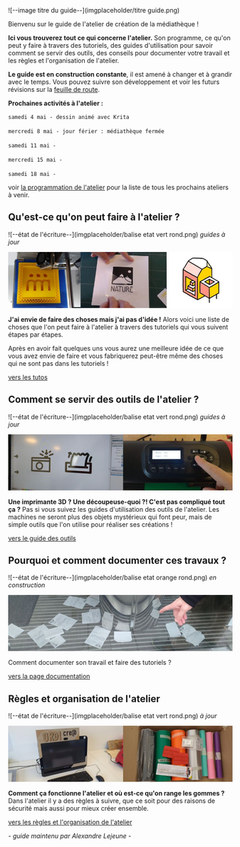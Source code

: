 ![--image titre du guide--](imgplaceholder/titre guide.png)



Bienvenu sur le guide de l'atelier de création de la médiathèque !

**Ici vous trouverez tout ce qui concerne l'atelier.**  Son programme, ce qu'on peut y faire à travers des tutoriels, des  guides d'utilisation pour savoir comment se servir des outils, des  conseils pour documenter votre travail et les règles et l'organisation  de l'atelier.

**Le guide est en construction constante**, il est amené à changer et à grandir avec le temps. Vous pouvez suivre son développement et voir les futurs révisions sur la [feuille de route](roadmap.html).



**Prochaines activités à l'atelier :**

```
samedi 4 mai - dessin animé avec Krita

mercredi 8 mai - jour férier : médiathèque fermée

samedi 11 mai -

mercredi 15 mai -

samedi 18 mai -
```



voir [la programmation de l'atelier](programmation.html) pour la liste de tous les prochains ateliers à venir.



## Qu'est-ce qu'on peut faire à l'atelier ?

![--état de l'écriture--](imgplaceholder/balise etat vert rond.png) *guides à jour*

![--mosaïque d'images de plusieurs créations différentes](imgplaceholder/faire.jpg)

**J'ai envie de faire des choses mais j'ai pas d'idée !** Alors voici une liste de choses que l'on peut faire à l'atelier à travers des tutoriels qui vous suivent étapes par étapes.

Après  en avoir fait quelques uns vous aurez une meilleure idée de ce que vous  avez envie de faire et vous fabriquerez peut-être même des choses qui  ne sont pas dans les tutoriels !

[vers les tutos](faire.html)



## Comment se servir des outils de l'atelier ?

![--état de l'écriture--](imgplaceholder/balise etat vert rond.png) *guides à jour*

![--image d'utilisation d'une machine--](imgplaceholder/outils.jpg)

**Une imprimante 3D ? Une découpeuse-quoi ?! C'est pas compliqué tout ça ?**  Pas si vous suivez les guides d'utilisation des outils de l'atelier.  Les machines ne seront plus des objets mystérieux qui font peur, mais de  simple outils que l'on utilise pour réaliser ses créations !

[vers le guide des outils](outils.html)



## Pourquoi et comment documenter ces travaux ?

![--état de l'écriture--](imgplaceholder/balise etat orange rond.png) *en construction*

![--photo guide ou utilisation do-doc--](imgplaceholder/documentation.jpg)

Comment documenter son travail et faire des tutoriels ?

[vers la page documentation](documentation.html)



## Règles et organisation de l'atelier

![--état de l'écriture--](imgplaceholder/balise etat vert rond.png) *à jour*

![--photo étagère ou photo en train de ranger à plusieurs--](imgplaceholder/organisation.jpg)

**Comment ça fonctionne l'atelier et où est-ce qu'on range les gommes ?** Dans l'atelier il y a des règles à suivre, que ce soit pour des raisons de sécurité mais aussi pour mieux créer ensemble.

[vers les règles et l'organisation de l'atelier](organisation.html)



*-  guide maintenu par Alexandre Lejeune  -*
